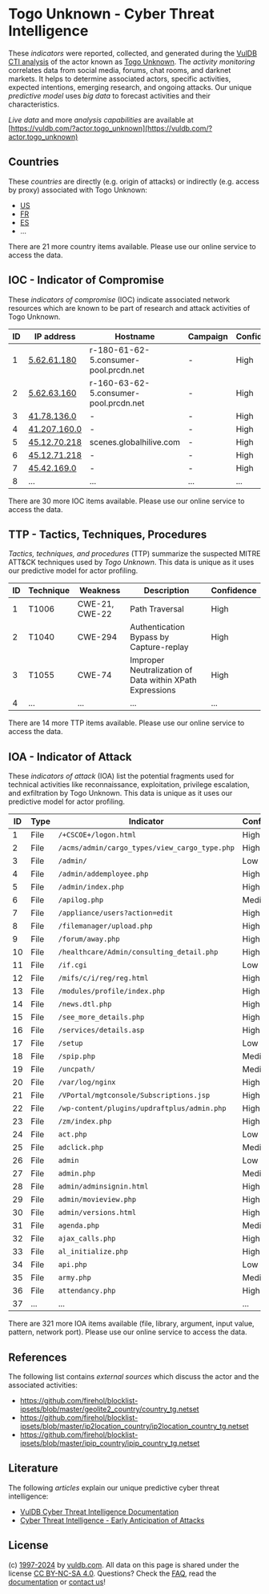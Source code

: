 # Togo Unknown - Cyber Threat Intelligence

These _indicators_ were reported, collected, and generated during the [VulDB CTI analysis](https://vuldb.com/?kb.cti) of the actor known as [Togo Unknown](https://vuldb.com/?actor.togo_unknown). The _activity monitoring_ correlates data from social media, forums, chat rooms, and darknet markets. It helps to determine associated actors, specific activities, expected intentions, emerging research, and ongoing attacks. Our unique _predictive model_ uses _big data_ to forecast activities and their characteristics.

_Live data_ and more _analysis capabilities_ are available at [https://vuldb.com/?actor.togo_unknown](https://vuldb.com/?actor.togo_unknown)

## Countries

These _countries_ are directly (e.g. origin of attacks) or indirectly (e.g. access by proxy) associated with Togo Unknown:

* [US](https://vuldb.com/?country.us)
* [FR](https://vuldb.com/?country.fr)
* [ES](https://vuldb.com/?country.es)
* ...

There are 21 more country items available. Please use our online service to access the data.

## IOC - Indicator of Compromise

These _indicators of compromise_ (IOC) indicate associated network resources which are known to be part of research and attack activities of Togo Unknown.

ID | IP address | Hostname | Campaign | Confidence
-- | ---------- | -------- | -------- | ----------
1 | [5.62.61.180](https://vuldb.com/?ip.5.62.61.180) | r-180-61-62-5.consumer-pool.prcdn.net | - | High
2 | [5.62.63.160](https://vuldb.com/?ip.5.62.63.160) | r-160-63-62-5.consumer-pool.prcdn.net | - | High
3 | [41.78.136.0](https://vuldb.com/?ip.41.78.136.0) | - | - | High
4 | [41.207.160.0](https://vuldb.com/?ip.41.207.160.0) | - | - | High
5 | [45.12.70.218](https://vuldb.com/?ip.45.12.70.218) | scenes.globalhilive.com | - | High
6 | [45.12.71.218](https://vuldb.com/?ip.45.12.71.218) | - | - | High
7 | [45.42.169.0](https://vuldb.com/?ip.45.42.169.0) | - | - | High
8 | ... | ... | ... | ...

There are 30 more IOC items available. Please use our online service to access the data.

## TTP - Tactics, Techniques, Procedures

_Tactics, techniques, and procedures_ (TTP) summarize the suspected MITRE ATT&CK techniques used by _Togo Unknown_. This data is unique as it uses our predictive model for actor profiling.

ID | Technique | Weakness | Description | Confidence
-- | --------- | -------- | ----------- | ----------
1 | T1006 | CWE-21, CWE-22 | Path Traversal | High
2 | T1040 | CWE-294 | Authentication Bypass by Capture-replay | High
3 | T1055 | CWE-74 | Improper Neutralization of Data within XPath Expressions | High
4 | ... | ... | ... | ...

There are 14 more TTP items available. Please use our online service to access the data.

## IOA - Indicator of Attack

These _indicators of attack_ (IOA) list the potential fragments used for technical activities like reconnaissance, exploitation, privilege escalation, and exfiltration by Togo Unknown. This data is unique as it uses our predictive model for actor profiling.

ID | Type | Indicator | Confidence
-- | ---- | --------- | ----------
1 | File | `/+CSCOE+/logon.html` | High
2 | File | `/acms/admin/cargo_types/view_cargo_type.php` | High
3 | File | `/admin/` | Low
4 | File | `/admin/addemployee.php` | High
5 | File | `/admin/index.php` | High
6 | File | `/apilog.php` | Medium
7 | File | `/appliance/users?action=edit` | High
8 | File | `/filemanager/upload.php` | High
9 | File | `/forum/away.php` | High
10 | File | `/healthcare/Admin/consulting_detail.php` | High
11 | File | `/if.cgi` | Low
12 | File | `/mifs/c/i/reg/reg.html` | High
13 | File | `/modules/profile/index.php` | High
14 | File | `/news.dtl.php` | High
15 | File | `/see_more_details.php` | High
16 | File | `/services/details.asp` | High
17 | File | `/setup` | Low
18 | File | `/spip.php` | Medium
19 | File | `/uncpath/` | Medium
20 | File | `/var/log/nginx` | High
21 | File | `/VPortal/mgtconsole/Subscriptions.jsp` | High
22 | File | `/wp-content/plugins/updraftplus/admin.php` | High
23 | File | `/zm/index.php` | High
24 | File | `act.php` | Low
25 | File | `adclick.php` | Medium
26 | File | `admin` | Low
27 | File | `admin.php` | Medium
28 | File | `admin/adminsignin.html` | High
29 | File | `admin/movieview.php` | High
30 | File | `admin/versions.html` | High
31 | File | `agenda.php` | Medium
32 | File | `ajax_calls.php` | High
33 | File | `al_initialize.php` | High
34 | File | `api.php` | Low
35 | File | `army.php` | Medium
36 | File | `attendancy.php` | High
37 | ... | ... | ...

There are 321 more IOA items available (file, library, argument, input value, pattern, network port). Please use our online service to access the data.

## References

The following list contains _external sources_ which discuss the actor and the associated activities:

* https://github.com/firehol/blocklist-ipsets/blob/master/geolite2_country/country_tg.netset
* https://github.com/firehol/blocklist-ipsets/blob/master/ip2location_country/ip2location_country_tg.netset
* https://github.com/firehol/blocklist-ipsets/blob/master/ipip_country/ipip_country_tg.netset

## Literature

The following _articles_ explain our unique predictive cyber threat intelligence:

* [VulDB Cyber Threat Intelligence Documentation](https://vuldb.com/?kb.cti)
* [Cyber Threat Intelligence - Early Anticipation of Attacks](https://www.scip.ch/en/?labs.20201022)

## License

(c) [1997-2024](https://vuldb.com/?kb.changelog) by [vuldb.com](https://vuldb.com/?kb.about). All data on this page is shared under the license [CC BY-NC-SA 4.0](https://creativecommons.org/licenses/by-nc-sa/4.0/). Questions? Check the [FAQ](https://vuldb.com/?kb.faq), read the [documentation](https://vuldb.com/?kb) or [contact us](https://vuldb.com/?contact)!
